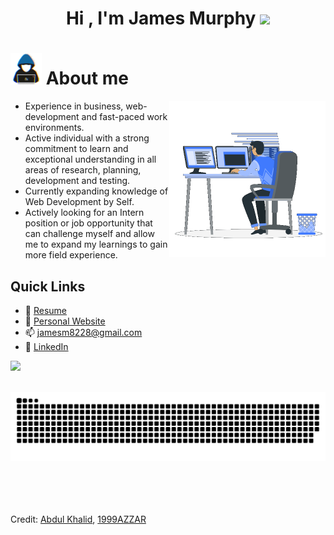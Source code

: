 <!-- ### Hi there 👋
 -->
<!--
**JamesMurphyy/JamesMurphyy** is a ✨ _special_ ✨ repository because its `README.md` (this file) appears on your GitHub profile.

Here are some ideas to get you started:

- 🔭 I’m currently working on ...
- 🌱 I’m currently learning ...
- 👯 I’m looking to collaborate on ...
- 🤔 I’m looking for help with ...
- 💬 Ask me about ...
- 📫 How to reach me: ...
- 😄 Pronouns: ...
- ⚡ Fun fact: ...
-->
<h1 align="center"><b>Hi , I'm James Murphy </b><img src="https://media.giphy.com/media/hvRJCLFzcasrR4ia7z/giphy.gif" width="35"></h1>

<!-- <p align="center">
  <a href="https://github.com/DenverCoder1/readme-typing-svg"><img src="https://readme-typing-svg.herokuapp.com?font=Time+New+Roman&color=cyan&size=25&center=true&vCenter=true&width=600&height=100&lines=Full+-+Stack+Developer;++;Web-Development+and+Business+Student,;Active+Learner/Researcher,;Passionate+and+Driven"></a>
</p>
<br> -->

# <picture><img src = "https://github.com/0xAbdulKhalid/0xAbdulKhalid/raw/main/assets/mdImages/about_me.gif" width = 50px></picture> **About me**

<picture> <img align="right" src="https://github.com/0xAbdulKhalid/0xAbdulKhalid/raw/main/assets/mdImages/Right_Side.gif" width = 250px></picture>
- Experience in business, web-development and fast-paced work environments.
- Active individual with a strong commitment to learn and exceptional understanding in all areas of research, planning, development and testing.
- Currently expanding knowledge of Web Development by Self. 
- Actively looking for an Intern position or job opportunity that can challenge myself and allow me to expand my learnings to gain more field experience.

  
## Quick Links
- 📃 [Resume]()
- 💾 [Personal Website](https://james-murphy-website.vercel.app/)
- 📫 jamesm8228@gmail.com
- :necktie: [LinkedIn](https://www.linkedin.com/in/james-d-murphy/)

<img src="https://user-images.githubusercontent.com/73097560/115834477-dbab4500-a447-11eb-908a-139a6edaec5c.gif"><br><br>

<div align="center">
  <a href="https://1999azzar.github.io/1999AZZAR/">
  <img  src="https://github.com/1999AZZAR/1999AZZAR/blob/main/resources/img/grid-snake.svg"
       alt="snake" /></a>
</div>   
<br><br><br><br>

Credit: [Abdul Khalid](https://github.com/0xabdulkhalid), [1999AZZAR](https://github.com/1999AZZAR)
